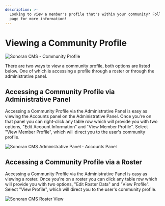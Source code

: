 ```yaml
---
description: >-
  Looking to view a member's profile that's within your community? Follow this
  page for more information!
---
```


# Viewing a Community Profile

![Sonoran CMS - Community Profile](https://i.imgur.com/wXLmV2I.png)

There are two ways to view a community profile, both options are listed below. One of which is accessing a profile through a roster or through the administrative panel.

## Accessing a Community Profile via Administrative Panel

Accessing a Community Profile via the Administrative Panel is easy as viewing the Accounts panel on the Administrative Panel. Once you're on that panel you can right-click any table row which will provide you with two options, "Edit Account Information" and "View Member Profile". Select "View Member Profile", which will direct you to the user's community profile.

![Sonoran CMS Administrative Panel - Accounts Panel](../../.gitbook/assets/brave\_k7Oehc1C0N.png)

## Accessing a Community Profile via a Roster

Accessing a Community Profile via the Administrative Panel is easy as viewing a roster. Once you're on a roster you can click any table row which will provide you with two options, "Edit Roster Data" and "View Profile". Select "View Profile", which will direct you to the user's community profile.

![Sonoran CMS Roster View](../../.gitbook/assets/brave\_u4vnTEMMeO.png)
